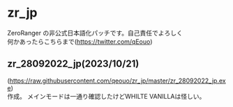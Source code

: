 # zr_jp

ZeroRanger の非公式日本語化パッチです。自己責任でよろしく  
何かあったらこちらまで(https://twitter.com/qEouo)
## zr_28092022_jp(2023/10/21)
(https://raw.githubusercontent.com/qeouo/zr_jp/master/zr_28092022_jp.exe)  
作成。
メインモードは一通り確認したけどWHILTE VANILLAは怪しい。

